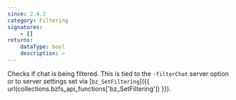 ```yaml
---
since: 2.4.2
category: Filtering
signatures:
    - []
returns:
    dataType: bool
    description: ~
---
```


Checks if chat is being filtered. This is tied to the `-filterChat` server option or to server settings set via [`bz_SetFiltering`]({{ url(collections.bzfs_api_functions['bz_SetFiltering']) }}).

